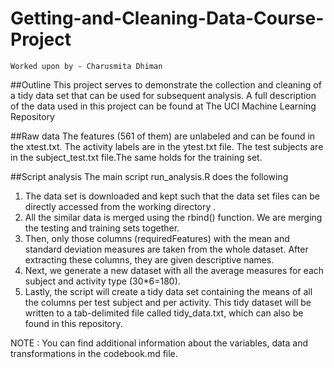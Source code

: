 # Getting-and-Cleaning-Data-Course-Project
    Worked upon by - Charusmita Dhiman

##Outline
This project serves to demonstrate the collection and cleaning of a tidy data set that can be used for subsequent analysis. A full description of the data used in this project can be found at The UCI Machine Learning Repository

##Raw data
The features (561 of them) are unlabeled and can be found in the xtest.txt. The activity labels are in the ytest.txt file. The test subjects are in the subject_test.txt file.The same holds for the training set.

##Script analysis
The main script run_analysis.R does the following  
1) The data set is downloaded and kept such that the data set files can be directly accessed from the working directory .
2) All the similar data is merged using the rbind() function. We are merging the testing and training sets together.
3) Then, only those columns (requiredFeatures) with the mean and standard deviation measures are taken from the whole dataset. After extracting these columns, they are given descriptive names.
4) Next, we generate a new dataset with all the average measures for each subject and activity type (30*6=180). 
5) Lastly, the script will create a tidy data set containing the means of all the columns per test subject and per activity. This tidy dataset will be written to a tab-delimited file called tidy_data.txt, which can also be found in this repository.

NOTE : You can find additional information about the variables, data and transformations in the codebook.md file.
